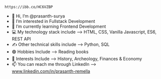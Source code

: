     https://ibb.co/HC6VZBP
- 👋 Hi, I’m @prasanth-surya
- 👀 I’m interested in Fullstack Development
- 🌱 I’m currently learning Frontend Development
- 💻 My technology stack include -->  HTML, CSS, Vanilla Javascript, ES6, REST API
- ✍ Other technical skills include --> Python, SQL
- 🟢 Hobbies Include --> Reading books
- 🔷 Interests Include --> History, Archeology, Finances & Economy
- 📫 You can reach me through LinkedIn -->  www.linkedin.com/in/prasanth-remella


<!---
prasanth-surya/prasanth-surya is a ✨ special ✨ repository because its `README.md` (this file) appears on your GitHub profile.
You can click the Preview link to take a look at your changes.
--->
